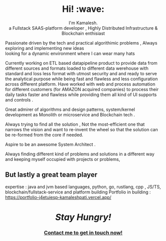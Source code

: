 <h1 align='center'> Hi! :wave:</h1>
<p align='center'>
I'm Kamalesh.
  <br>a Fullstack SAAS-platform developer , Highly Distributed Infrastructure & Blockchain enthisiast
 </p>
<p> Passionate driven by the tech and practical algorithimic problems , Always exploring and implementing new ideas 
    <br> looking for a dynamic environment where I can wear many hats 
</p>
<p> 
Currently working on ETL based datapipeline product to provide data from different sources and formats loaded to different data werehouse with standard and loss less format with utmost security and and ready to serve the analytical purpose while being fast and flawless and less configuration across different platform. Have worked with web and process automation for different customers (for AMAZON acquired companies) to process their daily tasks faster and flawless while providing them all kind of UI supports and controls .

Great admirer of algorithms and design patterns, system/kernel development as Monolith or microservice and Blockchain tech .

Always trying to find all the solution , Not the most-efficient one that narrows the vision and want to re-invent the wheel so that the solution can be re-formed from the core if needed.

Aspire to be an awesome System Architect .

Always finding different kind of problems and solutions in a different way and keeping myself occupied with projects or problems, 
<h2>But lastly a great team player</h2>

expertise : java and jvm based languages, python, go, rustlang, cpp , JS/TS, blockchain/fullstack-service and platform building
Portfolio in building : https://portfolio-j4etuiesp-kamaleshpati.vercel.app/ 
</p>
<h1 align='center'><i>Stay Hungry!</i></h1>
<h3 align='center'><a href="https://www.linkedin.com/in/kamalesh-pati-j97/">Contact me to get in touch now!</a></h3>
